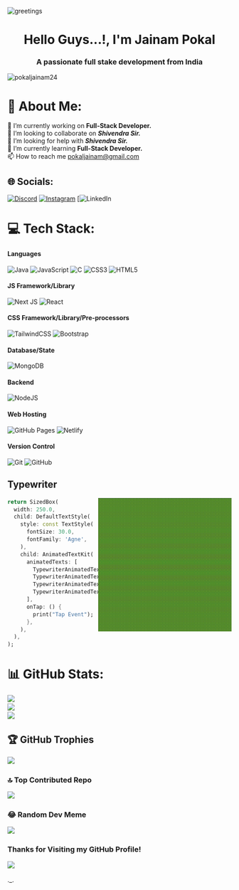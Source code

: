 
![greetings](https://user-images.githubusercontent.com/110078755/193393781-9c3579ca-1d5b-43b6-ae12-4d8fc018a1e7.gif)


<h1 align="center">Hello Guys...!, I'm Jainam Pokal</h1>
<h3 align="center">A passionate full stake development from India</h3>

<p align="left"> <img src="https://komarev.com/ghpvc/?username=pokaljainam24&label=Profile%20views&color=0e75b6&style=flat" alt="pokaljainam24" /> </p>

# 💫 About Me:
🔭 I’m currently working on <b>Full-Stack Developer.</b><br>👯 I’m looking to collaborate on <b><i>Shivendra Sir.</i></b><br>🤝 I’m looking for help with <b><i>Shivendra Sir.</i></b><br>🌱 I’m currently learning <b>Full-Stack Developer.</b><br>📫 How to reach me pokaljainam@gmail.com

## 🌐 Socials:
[![Discord](https://img.shields.io/badge/Discord-%237289DA.svg?logo=discord&logoColor=white)](https://discord.gg/pokaljainam24) 
[![Instagram](https://img.shields.io/badge/Instagram-%23E4405F.svg?logo=Instagram&logoColor=white)](https://instagram.com/jainam._.24____) 
[![LinkedIn](https://www.linkedin.com/in/jainam-pokal-484413243/)

# 💻 Tech Stack:
#### Languages
![Java](https://img.shields.io/badge/-Java-000?style=for-the-badge&logo=java)
![JavaScript](https://img.shields.io/badge/-JavaScript-000?style=for-the-badge&logo=javascript)
![C](https://img.shields.io/badge/c-000?style=for-the-badge&logo=c&logoColor=white)
![CSS3](https://img.shields.io/badge/-CSS3-000?style=for-the-badge&logo=css3)
![HTML5](https://img.shields.io/badge/-HTML5-000?style=for-the-badge&logo=html5)

#### JS Framework/Library
![Next JS](https://img.shields.io/badge/-NextJS-000?style=for-the-badge&logo=next.js)
![React](https://img.shields.io/badge/-ReactJS-000?style=for-the-badge&logo=react)

#### CSS Framework/Library/Pre-processors
![TailwindCSS](https://img.shields.io/badge/-TailwindCSS-000?style=for-the-badge&logo=tailwind-css)
![Bootstrap](https://img.shields.io/badge/-Bootstrap-000?style=for-the-badge&logo=bootstrap)

#### Database/State
![MongoDB](https://img.shields.io/badge/-MongoDB-000?style=for-the-badge&logo=mongodb)

#### Backend
![NodeJS](https://img.shields.io/badge/-NodeJS-000?style=for-the-badge&logo=node.js&logoColor=pink)

#### Web Hosting
![GitHub Pages](https://img.shields.io/badge/-GitHub%20Pages-000?style=for-the-badge&logo=github)
![Netlify](https://img.shields.io/badge/-Netlify-000?style=for-the-badge&logo=netlify)

#### Version Control
![Git](https://img.shields.io/badge/-Git-000?style=for-the-badge&logo=git)
![GitHub](https://img.shields.io/badge/-GitHub-000?style=for-the-badge&logo=github)

## Typewriter

<img src="https://github.com/aagarwal1012/Animated-Text-Kit/blob/master/display/typewriter.gif?raw=true" align = "right" height = "300px">

```dart
return SizedBox(
  width: 250.0,
  child: DefaultTextStyle(
    style: const TextStyle(
      fontSize: 30.0,
      fontFamily: 'Agne',
    ),
    child: AnimatedTextKit(
      animatedTexts: [
        TypewriterAnimatedText('Discipline is the best tool'),
        TypewriterAnimatedText('Design first, then code'),
        TypewriterAnimatedText('Do not patch bugs out, rewrite them'),
        TypewriterAnimatedText('Do not test bugs out, design them out'),
      ],
      onTap: () {
        print("Tap Event");
      },
    ),
  ),
);
```
# 📊 GitHub Stats:
![](https://github-readme-stats.vercel.app/api?username=pokaljainam24&theme=react&hide_border=false&include_all_commits=false&count_private=false)<br/>
![](https://github-readme-streak-stats.herokuapp.com/?user=pokaljainam24&theme=react&hide_border=false)<br/>
![](https://github-readme-stats.vercel.app/api/top-langs/?username=pokaljainam24&theme=react&hide_border=false&include_all_commits=false&count_private=false&layout=compact)

## 🏆 GitHub Trophies
![](https://github-profile-trophy.vercel.app/?username=pokaljainam24&theme=radical&no-frame=false&no-bg=false&margin-w=4)

### 🔝 Top Contributed Repo
![](https://github-contributor-stats.vercel.app/api?username=pokaljainam24&limit=5&theme=dark&combine_all_yearly_contributions=true)

### 😂 Random Dev Meme
<img src='https://memer-new.vercel.app/' style="height: 400px;"/>

### Thanks for Visiting my GitHub Profile!

[![](https://visitcount.itsvg.in/api?id=pokaljainam24&label=Profile%20Views&color=1&icon=0&pretty=true)](https://visitcount.itsvg.in)

<!-- Proudly created with GPRM ( https://gprm.itsvg.in ) -->

._.
